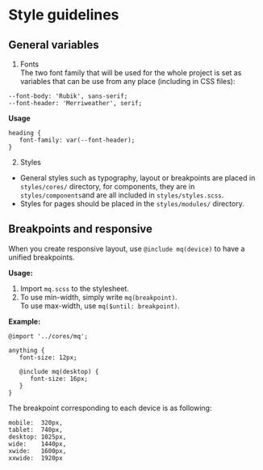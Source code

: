 # Style guidelines

## General variables
1. Fonts <br>
The two font family that will be used for the whole project is set as variables that can be use from any place (including in CSS files):
```
--font-body: 'Rubik', sans-serif;
--font-header: 'Merriweather', serif;
```
**Usage**
```
heading {
   font-family: var(--font-header);
}
```

2. Styles <br>
* General styles such as typography, layout or breakpoints are placed in `styles/cores/` directory, for components, they are in `styles/components`and are all included in `styles/styles.scss`.<br>
* Styles for pages should be placed in the `styles/modules/` directory.

## Breakpoints and responsive
When you create responsive layout, use `@include mq(device)` to have a unified breakpoints.<br>

**Usage:** <br>
1. Import `mq.scss` to the stylesheet.
2. To use min-width, simply write `mq(breakpoint)`.<br>
To use max-width, use `mq($until: breakpoint)`.

**Example:** 
```
@import '../cores/mq';

anything {
   font-size: 12px;

   @include mq(desktop) {
      font-size: 16px;
   }
}
```
The breakpoint corresponding to each device is as following:
```
mobile:  320px,
tablet:  740px,
desktop: 1025px,
wide:    1440px,
xwide:   1600px,
xxwide:  1920px
```

